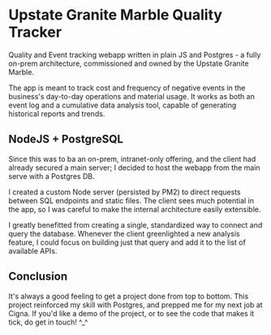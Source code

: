 # Upstate Granite Marble Quality Tracker

Quality and Event tracking webapp written in plain JS and Postgres - a fully on-prem architecture, commissioned and owned by the Upstate Granite Marble.

The app is meant to track cost and frequency of negative events in the business's day-to-day operations and material usage. It works as both an event log and a cumulative data analysis tool, capable of generating historical reports and trends.

## NodeJS + PostgreSQL

Since this was to ba an on-prem, intranet-only offering, and the client had already secured a main server; I decided to host the webapp from the main serve with a Postgres DB.

I created a custom Node server (persisted by PM2) to direct requests between SQL endpoints and static files. The client sees much potential in the app, so I was careful to make the internal architecture easily extensible.

I greatly benefitted from creating a single, standardized way to connect and query the database. Whenever the client greenlighted a new analysis feature, I could focus on building just that query and add it to the list of available APIs.

## Conclusion

It's always a good feeling to get a project done from top to bottom. This project reinforced my skill with Postgres, and prepped me for my next job at Cigna. If you'd like a demo of the project, or to see the code that makes it tick, do get in touch! ^_^
